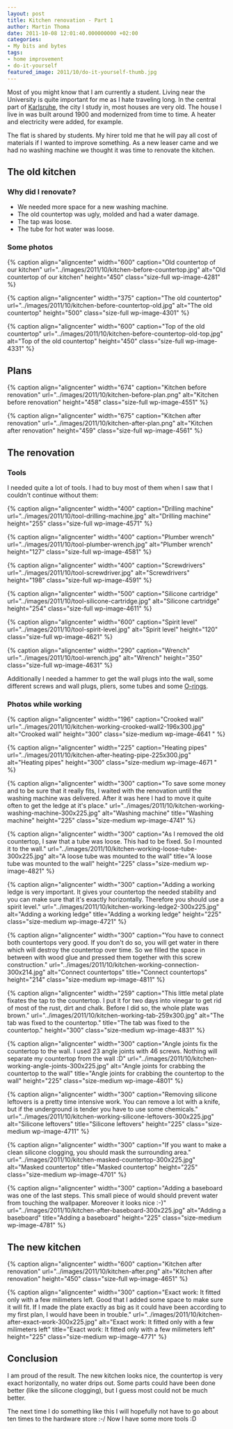```yaml
---
layout: post
title: Kitchen renovation - Part 1
author: Martin Thoma
date: 2011-10-08 12:01:40.000000000 +02:00
categories:
- My bits and bytes
tags:
- home improvement
- do-it-yourself
featured_image: 2011/10/do-it-yourself-thumb.jpg
---
```

Most of you might know that I am currently a student. Living near the University is quite important for me as I hate traveling long. In the central part of <a href="http://en.wikipedia.org/wiki/Karlsruhe">Karlsruhe</a>, the city I study in, most houses are very old. The house I live in was built around 1900 and modernized from time to time. A heater and electricity were added, for example.

The flat is shared by students. My hirer told me that he will pay all cost of materials if I wanted to improve something. As a new leaser came and we had no washing machine we thought it was time to renovate the kitchen.
<h2>The old kitchen</h2>
<h3>Why did I renovate?</h3>
<ul>
	<li>We needed more space for a new washing machine.</li>
	<li>The old countertop was ugly, molded and had a water damage.</li>
	<li>The tap was loose.</li>
	<li>The tube for hot water was loose.</li>
</ul>
<h3>Some photos</h3>
{% caption align="aligncenter" width="600" caption="Old countertop of our kitchen" url="../images/2011/10/kitchen-before-countertop.jpg" alt="Old countertop of our kitchen"  height="450" class="size-full wp-image-4281"  %}

{% caption align="aligncenter" width="375" caption="The old countertop" url="../images/2011/10/kitchen-before-countertop-old.jpg" alt="The old countertop"  height="500" class="size-full wp-image-4301"  %}

{% caption align="aligncenter" width="600" caption="Top of the old countertop" url="../images/2011/10/kitchen-before-countertop-old-top.jpg" alt="Top of the old countertop"  height="450" class="size-full wp-image-4331"  %}
<h2>Plans</h2>
{% caption align="aligncenter" width="674" caption="Kitchen before renovation" url="../images/2011/10/kitchen-before-plan.png" alt="Kitchen before renovation"  height="458" class="size-full wp-image-4551"  %}

{% caption align="aligncenter" width="675" caption="Kitchen after renovation" url="../images/2011/10/kitchen-after-plan.png" alt="Kitchen after renovation"  height="459" class="size-full wp-image-4561"  %}
<h2>The renovation</h2>
<h3>Tools</h3>
I needed quite a lot of tools. I had to buy most of them when I saw that I couldn't continue without them:

{% caption align="aligncenter" width="400" caption="Drilling machine" url="../images/2011/10/tool-drilling-machine.jpg" alt="Drilling machine"  height="255" class="size-full wp-image-4571"  %}

{% caption align="aligncenter" width="400" caption="Plumber wrench" url="../images/2011/10/tool-plumber-wrench.jpg" alt="Plumber wrench"  height="127" class="size-full wp-image-4581"  %}

{% caption align="aligncenter" width="400" caption="Screwdrivers" url="../images/2011/10/tool-screwdriver.jpg" alt="Screwdrivers"  height="198" class="size-full wp-image-4591"  %}

{% caption align="aligncenter" width="500" caption="Silicone cartridge" url="../images/2011/10/tool-silicone-cartridge.jpg" alt="Silicone cartridge"  height="254" class="size-full wp-image-4611"  %}

{% caption align="aligncenter" width="600" caption="Spirit level" url="../images/2011/10/tool-spirit-level.jpg" alt="Spirit level"  height="120" class="size-full wp-image-4621"  %}

{% caption align="aligncenter" width="290" caption="Wrench" url="../images/2011/10/tool-wrench.jpg" alt="Wrench"  height="350" class="size-full wp-image-4631"  %}

Additionally I needed a hammer to get the wall plugs into the wall, some different screws and wall plugs, pliers, some tubes and some <a href="http://en.wikipedia.org/wiki/O-ring">O-rings</a>.

<h3>Photos while working</h3>
{% caption align="aligncenter" width="196" caption="Crooked wall" url="../images/2011/10/kitchen-working-crooked-wall2-196x300.jpg" alt="Crooked wall"  height="300" class="size-medium wp-image-4641 "  %}

{% caption align="aligncenter" width="225" caption="Heating pipes" url="../images/2011/10/kitchen-after-heating-pipe-225x300.jpg" alt="Heating pipes"  height="300" class="size-medium wp-image-4671  "  %}

{% caption align="aligncenter" width="300" caption="To save some money and to be sure that it really fits, I waited with the renovation until the washing machine was delivered. After it was here I had to move it quite often to get the ledge at it&#039;s place." url="../images/2011/10/kitchen-working-washing-machine-300x225.jpg" alt="Washing machine" title="Washing machine" height="225" class="size-medium wp-image-4741" %}

{% caption align="aligncenter" width="300" caption="As I removed the old countertop, I saw that a tube was loose. This had to be fixed. So I mounted it to the wall." url="../images/2011/10/kitchen-working-loose-tube-300x225.jpg" alt="A loose tube was mounted to the wall" title="A loose tube was mounted to the wall" height="225" class="size-medium wp-image-4821" %}

{% caption align="aligncenter" width="300" caption="Adding a working ledge is very important. It gives your countertop the needed stability and you can make sure that it&#039;s exactly horizontally.  Therefore you should use a spirit level." url="../images/2011/10/kitchen-working-ledge2-300x225.jpg" alt="Adding a working ledge" title="Adding a working ledge" height="225" class="size-medium wp-image-4721" %}

{% caption align="aligncenter" width="300" caption="You have to connect both countertops very good. If you don&#039;t do so, you will get water in there which will destroy the countertop over time. So we filled the space in between with wood glue and pressed them together with this screw construction." url="../images/2011/10/kitchen-working-connection-300x214.jpg" alt="Connect countertops" title="Connect countertops" height="214" class="size-medium wp-image-4811" %}

{% caption align="aligncenter" width="259" caption="This little metal plate fixates the tap to the countertop. I put it for two days into vinegar to get rid of most of the rust, dirt and chalk. Before I did so, the whole plate was brown." url="../images/2011/10/kitchen-working-tab-259x300.jpg" alt="The tab was fixed to the countertop." title="The tab was fixed to the countertop." height="300" class="size-medium wp-image-4831" %}

{% caption align="aligncenter" width="300" caption="Angle joints fix the countertop to the wall. I used 23 angle joints with 46 screws. Nothing will separate my countertop from the wall :D" url="../images/2011/10/kitchen-working-angle-joints-300x225.jpg" alt="Angle joints for crabbing the countertop to the wall" title="Angle joints for crabbing the countertop to the wall" height="225" class="size-medium wp-image-4801" %}

{% caption align="aligncenter" width="300" caption="Removing silicone leftovers is a pretty time intensive work. You can remove a lot with a knife, but if the underground is tender you have to use some chemicals." url="../images/2011/10/kitchen-working-silicone-leftovers-300x225.jpg" alt="Silicone leftovers" title="Silicone leftovers" height="225" class="size-medium wp-image-4711" %}

{% caption align="aligncenter" width="300" caption="If you want to make a clean silicone clogging, you should mask the surrounding area." url="../images/2011/10/kitchen-masked-countertop-300x225.jpg" alt="Masked countertop" title="Masked countertop" height="225" class="size-medium wp-image-4701" %}

{% caption align="aligncenter" width="300" caption="Adding a baseboard was one of the last steps. This small piece of would should prevent water from touching the wallpaper. Moreover it looks nice :-)" url="../images/2011/10/kitchen-after-baseboard-300x225.jpg" alt="Adding a baseboard" title="Adding a baseboard" height="225" class="size-medium wp-image-4781" %}

<h2>The new kitchen</h2>
{% caption align="aligncenter" width="600" caption="Kitchen after renovation" url="../images/2011/10/kitchen-after.png" alt="Kitchen after renovation"  height="450" class="size-full wp-image-4651"  %}

{% caption align="aligncenter" width="300" caption="Exact work: It fitted only with a few milimeters left. Good that I added some space to make sure it will fit. If I made the plate exactly as big as it could have been according to my first plan, I would have been in trouble." url="../images/2011/10/kitchen-after-exact-work-300x225.jpg" alt="Exact work: It fitted only with a few milimeters left" title="Exact work: It fitted only with a few milimeters left" height="225" class="size-medium wp-image-4771" %}

<h2>Conclusion</h2>
I am proud of the result. The new kitchen looks nice, the countertop is very exact horizontally, no water drips out. Some parts could have been done better (like the silicone clogging), but I guess most could not be much better.

The next time I do something like this I will hopefully not have to go about ten times to the hardware store :-/ Now I have some more tools :D
